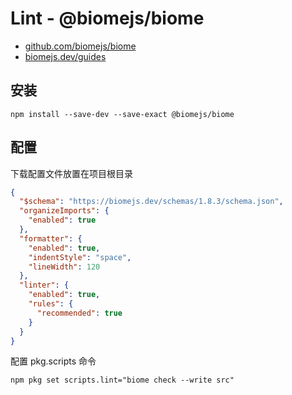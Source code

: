 # Lint - @biomejs/biome

- [github.com/biomejs/biome](https://github.com/biomejs/biome)
- [biomejs.dev/guides](https://biomejs.dev/guides/getting-started/)

## 安装

```shell npm2yarn
npm install --save-dev --save-exact @biomejs/biome
```

## 配置

下载配置文件放置在项目根目录

```json title="biome.json"
{
  "$schema": "https://biomejs.dev/schemas/1.8.3/schema.json",
  "organizeImports": {
    "enabled": true
  },
  "formatter": {
    "enabled": true,
    "indentStyle": "space",
    "lineWidth": 120
  },
  "linter": {
    "enabled": true,
    "rules": {
      "recommended": true
    }
  }
}
```

配置 pkg.scripts 命令

```shell npm2yarn
npm pkg set scripts.lint="biome check --write src"
```
